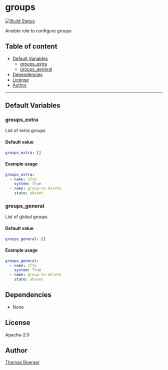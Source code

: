 # groups

[![Build Status](https://cloud.drone.io/api/badges/rolehippie/groups/status.svg)](https://cloud.drone.io/rolehippie/groups)

Ansible role to configure groups

## Table of content

* [Default Variables](#default-variables)
  * [groups_extra](#groups_extra)
  * [groups_general](#groups_general)
* [Dependencies](#dependencies)
* [License](#license)
* [Author](#author)

---

## Default Variables

### groups_extra

List of extra groups

#### Default value

```YAML
groups_extra: []
```

#### Example usage

```YAML
groups_extra:
  - name: sftp
    system: True
  - name: group-to-delete
    state: absent
```

### groups_general

List of global groups

#### Default value

```YAML
groups_general: []
```

#### Example usage

```YAML
groups_general:
  - name: sftp
    system: True
  - name: group-to-delete
    state: absent
```

## Dependencies

* None

## License

Apache-2.0

## Author

[Thomas Boerger](https://github.com/tboerger)
